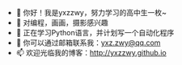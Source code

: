 - 👋 你好！我是yxzzwy，努力学习的高中生一枚~
- 👀 对编程，画画，摄影感兴趣
- 🌱 正在学习Python语言，并计划写一个自动化程序
- 💞️ 你可以通过邮箱联系我：yxz.zwy@qq.com
- 📫 欢迎光临我的博客：http://yxzzwy.github.io

<!---
epiphany0/epiphany0 is a ✨ special ✨ repository because its `README.md` (this file) appears on your GitHub profile.
You can click the Preview link to take a look at your changes.
--->
